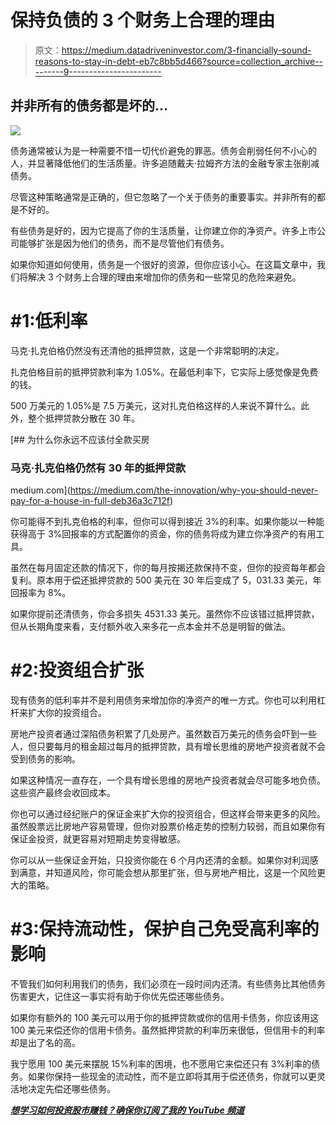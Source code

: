 # 保持负债的 3 个财务上合理的理由

> 原文：<https://medium.datadriveninvestor.com/3-financially-sound-reasons-to-stay-in-debt-eb7c8bb5d466?source=collection_archive---------9----------------------->

## 并非所有的债务都是坏的…

![](img/46b96c58e9416d5c77eeee80c883a63a.png)

债务通常被认为是一种需要不惜一切代价避免的罪恶。债务会削弱任何不小心的人，并显著降低他们的生活质量。许多追随戴夫·拉姆齐方法的金融专家主张削减债务。

尽管这种策略通常是正确的，但它忽略了一个关于债务的重要事实。并非所有的都是不好的。

有些债务是好的，因为它提高了你的生活质量，让你建立你的净资产。许多上市公司能够扩张是因为他们的债务，而不是尽管他们有债务。

如果你知道如何使用，债务是一个很好的资源，但你应该小心。在这篇文章中，我们将解决 3 个财务上合理的理由来增加你的债务和一些常见的危险来避免。

# #1:低利率

马克·扎克伯格仍然没有还清他的抵押贷款，这是一个非常聪明的决定。

扎克伯格目前的抵押贷款利率为 1.05%。在最低利率下，它实际上感觉像是免费的钱。

500 万美元的 1.05%是 7.5 万美元，这对扎克伯格这样的人来说不算什么。此外，整个抵押贷款分散在 30 年。

[](https://medium.com/the-innovation/why-you-should-never-pay-for-a-house-in-full-deb36a3c712f) [## 为什么你永远不应该付全款买房

### 马克·扎克伯格仍然有 30 年的抵押贷款

medium.com](https://medium.com/the-innovation/why-you-should-never-pay-for-a-house-in-full-deb36a3c712f) 

你可能得不到扎克伯格的利率，但你可以得到接近 3%的利率。如果你能以一种能获得高于 3%回报率的方式配置你的资金，你的债务将成为建立你净资产的有用工具。

虽然在每月固定还款的情况下，你的每月按揭还款保持不变，但你的投资每年都会复利。原本用于偿还抵押贷款的 500 美元在 30 年后变成了 5，031.33 美元，年回报率为 8%。

如果你提前还清债务，你会多损失 4531.33 美元。虽然你不应该错过抵押贷款，但从长期角度来看，支付额外收入来多花一点本金并不总是明智的做法。

# #2:投资组合扩张

现有债务的低利率并不是利用债务来增加你的净资产的唯一方式。你也可以利用杠杆来扩大你的投资组合。

房地产投资者通过深陷债务积累了几处房产。虽然数百万美元的债务会吓到一些人，但只要每月的租金超过每月的抵押贷款，具有增长思维的房地产投资者就不会受到债务的影响。

如果这种情况一直存在，一个具有增长思维的房地产投资者就会尽可能多地负债。这些资产最终会收回成本。

你也可以通过经纪账户的保证金来扩大你的投资组合，但这样会带来更多的风险。虽然股票远比房地产容易管理，但你对股票价格走势的控制力较弱，而且如果你有保证金投资，就更容易对短期走势变得敏感。

你可以从一些保证金开始，只投资你能在 6 个月内还清的金额。如果你对利润感到满意，并知道风险，你可能会想从那里扩张，但与房地产相比，这是一个风险更大的策略。

# #3:保持流动性，保护自己免受高利率的影响

不管我们如何利用我们的债务，我们必须在一段时间内还清。有些债务比其他债务伤害更大，记住这一事实将有助于你优先偿还哪些债务。

如果你有额外的 100 美元可以用于你的抵押贷款或你的信用卡债务，你应该用这 100 美元来偿还你的信用卡债务。虽然抵押贷款的利率历来很低，但信用卡的利率却是出了名的高。

我宁愿用 100 美元来摆脱 15%利率的困境，也不愿用它来偿还只有 3%利率的债务。如果你保持一些现金的流动性，而不是立即将其用于偿还债务，你就可以更灵活地决定先偿还哪些债务。

[***想学习如何投资股市赚钱？确保你订阅了我的 YouTube 频道***](http://bit.ly/2W4ag01)